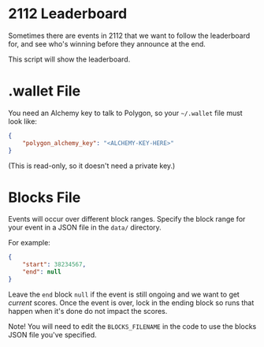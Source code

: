 # 2112 Leaderboard

Sometimes there are events in 2112 that we want to follow the leaderboard
for, and see who's winning before they announce at the end.

This script will show the leaderboard.

# .wallet File

You need an Alchemy key to talk to Polygon, so your `~/.wallet` file
must look like:

```json
{
    "polygon_alchemy_key": "<ALCHEMY-KEY-HERE>"
}
```

(This is read-only, so it doesn't need a private key.)

# Blocks File

Events will occur over different block ranges. Specify the block range
for your event in a JSON file in the `data/` directory.

For example:

```json
{
    "start": 38234567,
    "end": null
}
```

Leave the `end` block `null` if the event is still ongoing and we want
to get _current_ scores. Once the event is over, lock in the ending block
so runs that happen when it's done do not impact the scores.

Note! You will need to edit the `BLOCKS_FILENAME` in the code to use the
blocks JSON file you've specified.
